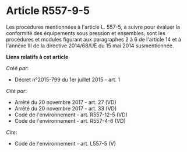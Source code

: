 # Article R557-9-5

Les procédures mentionnées à l'article L. 557-5, à suivre pour évaluer la conformité des équipements sous pression et
ensembles, sont les procédures et modules figurant aux paragraphes 2 à 6 de l'article 14 et à l'annexe III de la directive
2014/68/UE du 15 mai 2014 susmentionnée.

**Liens relatifs à cet article**

_Créé par_:

  - Décret n°2015-799 du 1er juillet 2015 - art. 1

_Cité par_:

  - Arrêté du 20 novembre 2017 - art. 27 (VD)
  - Arrêté du 20 novembre 2017 - art. 33 (VD)
  - Code de l'environnement - art. R557-12-5 (VD)
  - Code de l'environnement - art. R557-4-6 (VD)

_Cite_:

  - Code de l'environnement - art. L557-5 (V)
